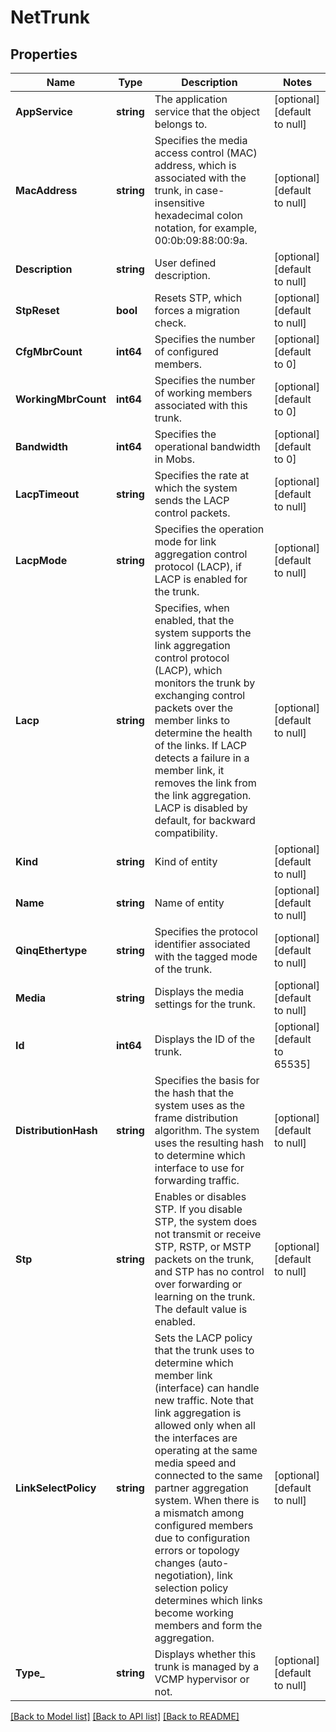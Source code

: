# NetTrunk

## Properties
Name | Type | Description | Notes
------------ | ------------- | ------------- | -------------
**AppService** | **string** | The application service that the object belongs to. | [optional] [default to null]
**MacAddress** | **string** | Specifies the media access control (MAC) address, which is associated with the trunk, in case-insensitive hexadecimal colon notation, for example, 00:0b:09:88:00:9a. | [optional] [default to null]
**Description** | **string** | User defined description. | [optional] [default to null]
**StpReset** | **bool** | Resets STP, which forces a migration check. | [optional] [default to null]
**CfgMbrCount** | **int64** | Specifies the number of configured members. | [optional] [default to 0]
**WorkingMbrCount** | **int64** | Specifies the number of working members associated with this trunk. | [optional] [default to 0]
**Bandwidth** | **int64** | Specifies the operational bandwidth in Mobs. | [optional] [default to 0]
**LacpTimeout** | **string** | Specifies the rate at which the system sends the LACP control packets. | [optional] [default to null]
**LacpMode** | **string** | Specifies the operation mode for link aggregation control protocol (LACP), if LACP is enabled for the trunk. | [optional] [default to null]
**Lacp** | **string** | Specifies, when enabled, that the system supports the link aggregation control protocol (LACP), which monitors the trunk by exchanging control packets over the member links to determine the health of the links. If LACP detects a failure in a member link, it removes the link from the link aggregation. LACP is disabled by default, for backward compatibility. | [optional] [default to null]
**Kind** | **string** | Kind of entity | [optional] [default to null]
**Name** | **string** | Name of entity | [optional] [default to null]
**QinqEthertype** | **string** | Specifies the protocol identifier associated with the tagged mode of the trunk. | [optional] [default to null]
**Media** | **string** | Displays the media settings for the trunk. | [optional] [default to null]
**Id** | **int64** | Displays the ID of the trunk. | [optional] [default to 65535]
**DistributionHash** | **string** | Specifies the basis for the hash that the system uses as the frame distribution algorithm. The system uses the resulting hash to determine which interface to use for forwarding traffic. | [optional] [default to null]
**Stp** | **string** | Enables or disables STP. If you disable STP, the system does not transmit or receive STP, RSTP, or MSTP packets on the trunk, and STP has no control over forwarding or learning on the trunk. The default value is enabled. | [optional] [default to null]
**LinkSelectPolicy** | **string** | Sets the LACP policy that the trunk uses to determine which member link (interface) can handle new traffic. Note that link aggregation is allowed only when all the interfaces are operating at the same media speed and connected to the same partner aggregation system. When there is a mismatch among configured members due to configuration errors or topology changes (auto-negotiation), link selection policy determines which links become working members and form the aggregation. | [optional] [default to null]
**Type_** | **string** | Displays whether this trunk is managed by a VCMP hypervisor or not. | [optional] [default to null]

[[Back to Model list]](../README.md#documentation-for-models) [[Back to API list]](../README.md#documentation-for-api-endpoints) [[Back to README]](../README.md)


